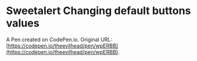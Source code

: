 # Sweetalert Changing default buttons values

A Pen created on CodePen.io. Original URL: [https://codepen.io/theevilhead/pen/wpERBB](https://codepen.io/theevilhead/pen/wpERBB).


